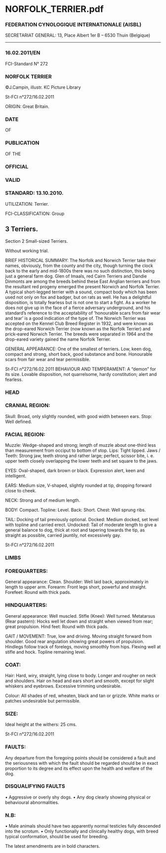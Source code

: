# NORFOLK_TERRIER.pdf


### FEDERATION CYNOLOGIQUE INTERNATIONALE (AISBL)


SECRETARIAT GENERAL: 13, Place Albert 1er  B – 6530 Thuin (Belgique)
______________________________________________________________________________


### 16.02.2011/EN



FCI-Standard N° 272

### NORFOLK TERRIER



©J.Campin, illustr. KC Picture Library





St-FCI n°272/16.02.2011

ORIGIN: Great Britain.

### DATE


OF


### PUBLICATION


OF
THE


### OFFICIAL



### VALID



### STANDARD: 13.10.2010.



UTILIZATION: Terrier.

FCI-CLASSIFICATION: Group


## 3 Terriers.



Section  2  Small-sized Terriers.

Without working trial.

BRIEF HISTORICAL SUMMARY: The Norfolk and Norwich
Terrier take their names, obviously, from the county and the city,
though turning the clock back to the early and mid-1800s there
was no such distinction, this being just a general farm dog. Glen
of Imaals, red Cairn Terriers and Dandie Dinmonts are among the
breeds behind these East Anglian terriers and from the resultant
red progeny emerged the present Norwich and Norfolk Terrier.
A typical short-legged terrier with a sound, compact body which
has been used not only on fox and badger, but on rats as well. He
has a delightful disposition, is totally fearless but is not one to
start a fight. As a worker he does not give up in the face of a
fierce adversary underground, and his standard’s reference to the
acceptability of ‘honourable scars from fair wear and tear’ is a
good indication of the type of. The Norwich Terrier was accepted
on the Kennel Club Breed Register in 1932, and were known as the
drop-eared Norwich Terrier (now known as the Norfolk Terrier) and
prick-eared Norwich Terrier. The breeds were separated in 1964 and
the drop-eared variety gained the name Norfolk Terrier.

GENERAL APPEARANCE: One of the smallest of terriers. Low,
keen dog, compact and strong, short back, good substance and bone.
Honourable scars from fair wear and tear permissible.





St-FCI n°272/16.02.2011
BEHAVIOUR AND TEMPERAMENT: A “demon” for its size.
Lovable disposition, not quarrelsome, hardy constitution; alert and
fearless.

### HEAD



### CRANIAL REGION:


Skull: Broad, only slightly rounded, with good width between ears.
Stop: Well defined.

### FACIAL REGION:


Muzzle: Wedge-shaped and strong; length of muzzle about one-third
less than measurement from occiput to bottom of stop.
Lips: Tight lipped.
Jaws / Teeth: Strong jaw, teeth strong and rather large; perfect,
scissor bite, i. e. upper teeth closely overlapping the lower teeth and
set square to the jaws.

EYES: Oval-shaped, dark brown or black. Expression alert, keen and
intelligent.

EARS: Medium size, V-shaped, slightly rounded at tip, dropping
forward close to cheek.

NECK: Strong and of medium length.

BODY: Compact.
Topline: Level.
Back: Short.
Chest: Well sprung ribs.

TAIL: Docking of tail previously optional.
Docked: Medium docked, set level with topline and carried erect.
Undocked: Tail of moderate length to give a general balance to dog,
thick at root and tapering towards the tip, as straight as possible,
carried jauntily, not excessively gay.




St-FCI n°272/16.02.2011


### LIMBS



### FOREQUARTERS:


General appearance: Clean.
Shoulder: Well laid back, approximately in length to upper arm.
Forearm: Front legs short, powerful and straight.
Forefeet: Round with thick pads.

### HINDQUARTERS:


General appearance: Well muscled.
Stifle (Knee): Well turned.
Metatarsus (Rear pastern): Hocks well let down and straight when
viewed from rear; great propulsion.
Hind feet: Round with thick pads.

GAIT / MOVEMENT: True, low and driving. Moving straight
forward from shoulder. Good rear angulation showing great powers
of propulsion. Hindlegs follow track of forelegs, moving smoothly
from hips. Flexing well at stifle and hock. Topline remaining level.

### COAT:


Hair: Hard, wiry, straight, lying close to body.  Longer and rougher
on neck and shoulders. Hair on head and ears short and smooth,
except for slight whiskers and eyebrows. Excessive trimming
undesirable.

Colour: All shades of red, wheaten, black and tan or grizzle. White marks
or patches undesirable but permissible.

### SIZE:


Ideal height at the withers: 25 cms.





St-FCI n°272/16.02.2011


### FAULTS:


Any departure from the foregoing points should be considered a fault and
the seriousness with which the fault should be regarded should be in exact
proportion to its degree and its effect upon the health and welfare of the
dog.

### DISQUALIFYING FAULTS


• Aggressive or overly shy dogs.
• Any dog clearly showing physical or behavioural abnormalities.

### N.B:


• Male animals should have two apparently normal testicles fully
descended into the scrotum.
• Only functionally and clinically healthy dogs, with breed typical
conformation, should be used for breeding.


The latest amendments are in bold characters.





